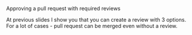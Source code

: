 Approving a pull request with required reviews

At previous slides I show you that you can create a review with 3 options.
For a lot of cases - pull request can be merged even without a review.
